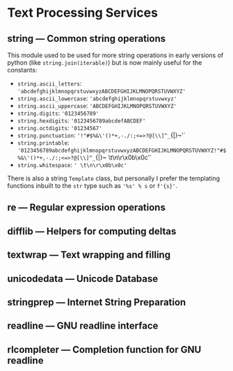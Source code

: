 # Text Processing Services

## string — Common string operations

This module used to be used for more string operations in early versions of python (like `string.join(iterable)`) but is now mainly useful for the constants:

* `string.ascii_letters`: `'abcdefghijklmnopqrstuvwxyzABCDEFGHIJKLMNOPQRSTUVWXYZ'`
* `string.ascii_lowercase`: `'abcdefghijklmnopqrstuvwxyz'`
* `string.ascii_uppercase`: `'ABCDEFGHIJKLMNOPQRSTUVWXYZ'`
* `string.digits`: `'0123456789'`
* `string.hexdigits`: `'0123456789abcdefABCDEF'`
* `string.octdigits`: `'01234567'`
* `string.punctuation`: `'!"#$%&\'()*+,-./:;<=>?@[\\]^_`{|}~'`
* `string.printable`: `'0123456789abcdefghijklmnopqrstuvwxyzABCDEFGHIJKLMNOPQRSTUVWXYZ!"#$%&\'()*+,-./:;<=>?@[\\]^_`{|}~ \t\n\r\x0b\x0c'`
* `string.whitespace`: `' \t\n\r\x0b\x0c'`

There is also a string `Template` class, but personally I prefer the templating functions inbuilt to the `str` type such as `'%s' % s` or `f'{s}'`.

## re — Regular expression operations

## difflib — Helpers for computing deltas

## textwrap — Text wrapping and filling

## unicodedata — Unicode Database

## stringprep — Internet String Preparation

## readline — GNU readline interface

## rlcompleter — Completion function for GNU readline

